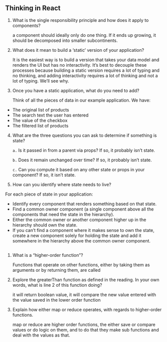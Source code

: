 ## Thinking in React


1. What is the single responsibility principle and how does it apply to components?

   a component should ideally only do one thing. If it ends up growing, it should be decomposed into smaller subcontinents.

2.  What does it mean to build a ‘static’ version of your application?

    It is the easiest way is to build a version that takes your data model and renders the UI but has no interactivity. It’s best to decouple these processes because building a static version requires a lot of typing and no thinking, and adding interactivity requires a lot of thinking and not a lot of typing. We’ll see why.

3. Once you have a static application, what do you need to add?
    
    

    Think of all the pieces of data in our example application. We have:

* The original list of products
* The search text the user has entered
* The value of the checkbox
* The filtered list of products


    
4. What are the three questions you can ask to determine if something is state?



    `a.` Is it passed in from a parent via props? If so, it probably isn’t state.

    `b.` Does it remain unchanged over time? If so, it probably isn’t state.

    `c.` Can you compute it based on any other state or props in your component? If so, it isn’t state.


5. How can you identify where state needs to live?

For each piece of state in your application:

* Identify every component that renders something based on that state.
* Find a common owner component (a single component above all the components that need the state in the hierarchy).
* Either the common owner or another component higher up in the hierarchy should own the state.
* If you can’t find a component where it makes sense to own the state, create a new component solely for holding the state and add it somewhere in the hierarchy above the common owner component.


## 



1.  What is a “higher-order function”?


    Functions that operate on other functions, either by taking them as arguments or by returning them, are called 

2. Explore the greaterThan function as defined in the reading. In your own words, what is line 2 of this function doing?

    it will return boolean value, it will compare the new value entered with the value saved in the lower order function

3. Explain how either map or reduce operates, with regards to higher-order functions.

    map or reduce are higher order functions, the either save or compare values or do logic on them, and to do that they make sub functions and deal with the values as that.